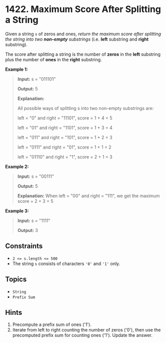 # 1422. Maximum Score After Splitting a String

Given a string `s` of zeros and ones, _return the maximum score after splitting the string into two **non-empty** substrings_ (i.e. **left** substring and **right** substring).

The score after splitting a string is the number of **zeros** in the **left** substring plus the number of **ones** in the **right** substring.

**Example 1:**

> **Input:** s = "011101"
>
> **Output:** 5
>
> **Explanation:**
>
> All possible ways of splitting s into two non-empty substrings are:
>
> left = "0" and right = "11101", score = 1 + 4 = 5
>
> left = "01" and right = "1101", score = 1 + 3 = 4
>
> left = "011" and right = "101", score = 1 + 2 = 3
>
> left = "0111" and right = "01", score = 1 + 1 = 2
>
> left = "01110" and right = "1", score = 2 + 1 = 3

**Example 2:**

> **Input:** s = "00111"
>
> **Output:** 5
>
> **Explanation:** When left = "00" and right = "111", we get the maximum score = 2 + 3 = 5

**Example 3:**

> **Input:** s = "1111"
>
> **Output:** 3

## Constraints

* `2 <= s.length <= 500`
* The string `s` consists of characters `'0'` and `'1'` only.

## Topics

* `String`
* `Prefix Sum`

## Hints

1. Precompute a prefix sum of ones ('1').
2. Iterate from left to right counting the number of zeros ('0'), then use the precomputed prefix sum for counting ones ('1'). Update the answer.

